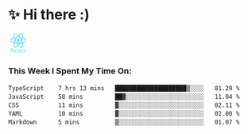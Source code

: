<h1 align="left">✨ Hi there :)</h1>

  <a href="https://reactjs.org/" target="_blank" rel="noreferrer">   
    <img src="https://raw.githubusercontent.com/devicons/devicon/master/icons/react/react-original-wordmark.svg" alt="react" width="40"     
    height="40"/></a>
 
<h3 align="left">This Week I Spent My Time On:</h3>
<!--START_SECTION:waka-->

```txt
TypeScript    7 hrs 13 mins   ████████████████████▒░░░░   81.29 %
JavaScript    58 mins         ██▓░░░░░░░░░░░░░░░░░░░░░░   11.04 %
CSS           11 mins         ▓░░░░░░░░░░░░░░░░░░░░░░░░   02.11 %
YAML          10 mins         ▓░░░░░░░░░░░░░░░░░░░░░░░░   02.00 %
Markdown      5 mins          ▒░░░░░░░░░░░░░░░░░░░░░░░░   01.07 %
```

<!--END_SECTION:waka-->

